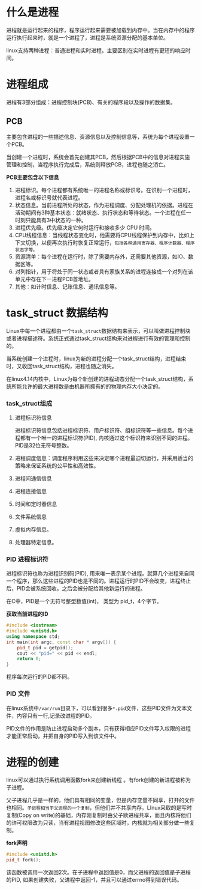 # 什么是进程

进程就是运行起来的程序，程序运行起来需要被加载到内存中。当在内存中的程序运行执行起来时，就是一个进程了，进程是系统资源分配的基本单位。

linux支持两种进程：普通进程和实时进程。主要区别在实时进程有更短的响应时间。

# 进程组成

进程有3部分组成：进程控制块(PCB)、有关的程序段以及操作的数据集。

## PCB

主要包含进程的一些描述信息、资源信息以及控制信息等，系统为每个进程设置一个PCB。

当创建一个进程时，系统会首先创建其PCB，然后根据PCB中的信息对进程实施管理和控制，当程序执行完成后，系统则释放PCB，进程也随之消亡。

**PCB主要包含以下信息**

1. 进程标识。每个进程都有系统唯一的进程名称或标识号。在识别一个进程时，进程名或标识号就代表进程。
2. 状态信息。当前进程所处的状态，作为进程调度、分配处理机的依据。进程在活动期间有3种基本状态：就绪状态、执行状态和等待状态。一个进程在任一时刻只能具有3中状态的一种。
3. 进程优先级。优先级决定它何时运行和接收多少 CPU 时间。
4. CPU线程信息：当线程状态变化时，他需要将CPU线程保护到内存中，比如上下文切换，以便再次执行时恢复正常运行，`包括各种通用寄存器、程序计数器、程序状态字等。`
5. 资源清单：每个进程在运行时，除了需要内存外，还需要其他资源，如IO、数据区等。
6. 对列指针，用于将处于同一状态或者具有家族关系的进程连接成一个对列在该单元中存在下一进程PCB首地址。
7. 其他：如计时信息、记账信息、通讯信息等。

# task_struct 数据结构

Linux中每一个进程都由一个`task_struct`数据结构来表示，可以叫做进程控制块或者进程描述符。系统正式通过task_struct结构来对进程进行有效的管理和控制的。

当系统创建一个进程时，linux为新的进程分配一个task_struct结构，进程结束时，又收回task_struct结构，进程也随之消失。

在linux4.14内核中，Linux为每个新创建的进程动态分配一个task_struct结构，系统所能允许的最大进程数是由机器所拥有的的物理内存大小决定的。

### task_struct组成

1. 进程标识符信息

   进程标识符信息包括进程标识符、用户标识符、组标识符等一些信息。每个进程都有一个唯一的进程标识符(PID), 内核通过这个标识符来识别不同的进程。PID是32位无符号整数。

2. 进程调度信息：调度程序利用这些来决定哪个进程最迫切运行，并采用适当的策略来保证系统的公平性和高效性。

3. 进程间通信信息

4. 进程连接信息

5. 时间和定时器信息

6. 文件系统信息

7. 虚拟内存信息。

8. 处理器特定信息。

### PID 进程标识符

进程标识符也称为进程识别码(PID), 用来唯一表示某个进程。就算几个进程来自同一个程序，那么这些进程的PID也是不同的。进程运行时PID不会改变，进程终止后，PID会被系统回收，之后会被分配给其他新运行的进程。

在C中，PID是一个无符号整型数值(int)， 类型为 pid_t，4个字节。

**获取当前进程的ID**

```c++
#include <iostream>
#include <unistd.h>
using namespace std;
int main(int argc, const char * argv[]) {
    pid_t pid = getpid();
    cout << "pid=" << pid << endl;
    return 0;
}
```

程序每次运行的PID都不同。

### PID 文件

在linux系统中`/var/run`目录下，可以看到很多`*.pid`文件，这些PID文件为文本文件，内容只有一行,记录改进程的PID。

PID文件的作用是防止进程启动多个副本，只有获得相应PID文件写入权限的进程才能正常启动，并把自身的PID写入到该文件中。



# 进程的创建

linux可以通过执行系统调用函数fork来创建新线程 。有fork创建的新进程被称为子进程。

父子进程几乎是一样的，他们具有相同的变量，但是内存变量不同享，打开的文件也相同。`子进程相当于父进程的一个复制`，但他们并不共享内存。LInux采取的是写时复制(Copy on write)的基础，内存刚复制时由父子欧进程共享，而且内核将他们的许可权限改为只读，当有进程视图修改这些区域时，内核就为相关部分做一些复制。

**fork声明**

````c++
#include <unistd.h>
pid_t fork();
````

该函数被调用一次返回2次。在子进程中返回值是0，而父进程的返回值是子进程的PID, 如果创建失败，父进程中返回-1，并且可以通过errno得到错误代码。







